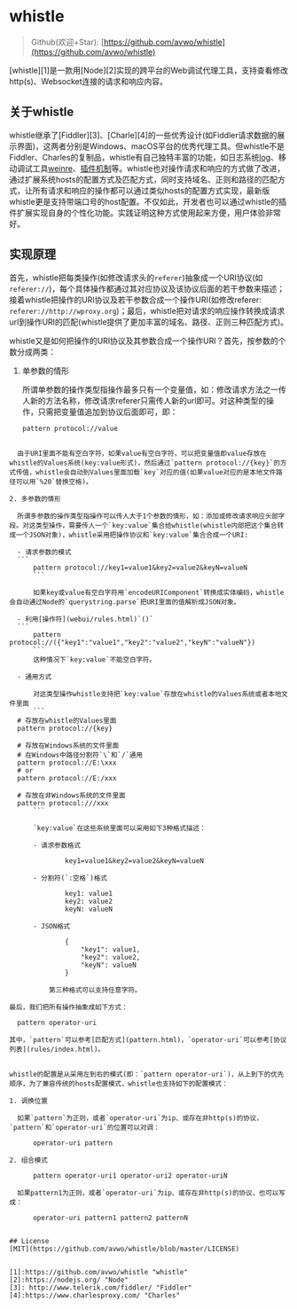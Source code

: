 # whistle

> Github(欢迎+Star): [https://github.com/avwo/whistle](https://github.com/avwo/whistle)

[whistle][1]是一款用[Node][2]实现的跨平台的Web调试代理工具，支持查看修改http(s)、Websocket连接的请求和响应内容。

## 关于whistle

whistle继承了[Fiddler][3]、[Charle][4]的一些优秀设计(如Fiddler请求数据的展示界面)，这两者分别是Windows、macOS平台的优秀代理工具。但whistle不是Fiddler、Charles的复制品，whistle有自己独特丰富的功能，如日志系统[log](webui/log.html)、移动调试工具[weinre](webui/weinre.html)、[插件机制](plugins.html)等。whistle也对操作请求和响应的方式做了改进，通过扩展系统hosts的配置方式及匹配方式，同时支持域名、正则和路径的匹配方式，让所有请求和响应的操作都可以通过类似hosts的配置方式实现，最新版whistle更是支持带端口号的host配置。不仅如此，开发者也可以通过whistle的插件扩展实现自身的个性化功能。实践证明这种方式使用起来方便，用户体验非常好。

<!-- 去掉Fiddler只能通过断点的修改请求响应数据的方式 -->

## 实现原理

首先，whistle把每类操作(如修改请求头的`referer`)抽象成一个URI协议(如`referer://`)，每个具体操作都通过其对应协议及该协议后面的若干参数来描述；接着whistle把操作的URI协议及若干参数合成一个操作URI(如修改referer: `referer://http://wproxy.org`)；最后，whistle把对请求的响应操作转换成请求url到操作URI的匹配(whistle提供了更加丰富的域名、路径、正则三种匹配方式)。

whistle又是如何把操作的URI协议及其参数合成一个操作URI？首先，按参数的个数分成两类：

1. 单参数的情形
	
	所谓单参数的操作类型指操作最多只有一个变量值，如：修改请求方法之一传人新的方法名称，修改请求referer只需传人新的url即可。对这种类型的操作，只需把变量值追加到协议后面即可，即：
	```
	pattern protocol://value
  ```
		
	由于URI里面不能有空白字符，如果value有空白字符，可以把变量值即value存放在whistle的Values系统(key:value形式)，然后通过`pattern protocol://{key}`的方式传值，whistle会自动到Values里面加载`key`对应的值(如果value对应的是本地文件路径可以用`%20`替换空格)。

2. 多参数的情形

	所谓多参数的操作类型指操作可以传人大于1个参数的情形，如：添加或修改请求响应头部字段。对这类型操作，需要传人一个`key:value`集合给whistle(whistle内部把这个集合转成一个JSON对象)，whistle采用把操作协议和`key:value`集合合成一个URI:
	
	- 请求参数的模式
    ```
		pattern protocol://key1=value1&key2=value2&keyN=valueN
		```

		如果key或value有空白字符用`encodeURIComponent`转换成实体编码，whistle会自动通过Node的`querystring.parse`把URI里面的值解析成JSON对象。
		
	- 利用[操作符](webui/rules.html)`()`
    ```
		pattern protocol://({"key1":"value1","key2":"value2","keyN":"valueN"})
		```	
		这种情况下`key:value`不能空白字符。
		
	- 通用方式

		对这类型操作whistle支持把`key:value`存放在whistle的Values系统或者本地文件里面
		```
    # 存放在whistle的Values里面
    pattern protocol://{key}
    
    # 存放在Windows系统的文件里面
    # 在Windows中路径分割符`\`和`/`通用
    pattern protocol://E:\xxx
    # or
    pattern protocol://E:/xxx

    # 存放在非Windows系统的文件里面
    pattern protocol:///xxx
		```

		`key:value`在这些系统里面可以采用如下3种格式描述：
		
		- 请求参数格式
      
				key1=value1&key2=value2&keyN=valueN
			
		- 分割符(`:空格`)格式
				
				key1: value1
				key2: value2
				keyN: valueN
		
		- JSON格式

				{
					"key1": value1,
					"key2": value2,
					"keyN": valueN
				}
				
			第三种格式可以支持任意字符。

最后，我们把所有操作抽象成如下方式：

	pattern operator-uri
	
其中，`pattern`可以参考[匹配方式](pattern.html)，`operator-uri`可以参考[协议列表](rules/index.html)。


whistle的配置是从采用左到右的模式(即：`pattern operator-uri`)，从上到下的优先顺序，为了兼容传统的hosts配置模式，whistle也支持如下的配置模式：

1. 调换位置

	如果`pattern`为正则，或者`operator-uri`为ip、或存在非http(s)的协议，`pattern`和`operator-uri`的位置可以对调：
	
		operator-uri pattern
	
2. 组合模式

		pattern operator-uri1 operator-uri2 operator-uriN
		
	如果pattern1为正则，或者`operator-uri`为ip、或存在非http(s)的协议，也可以写成：
	
		operator-uri pattern1 pattern2 patternN
		
	
## License
[MIT](https://github.com/avwo/whistle/blob/master/LICENSE)


[1]:https://github.com/avwo/whistle "whistle"
[2]:https://nodejs.org/ "Node"
[3]: http://www.telerik.com/fiddler/ "Fiddler"
[4]:https://www.charlesproxy.com/ "Charles"
